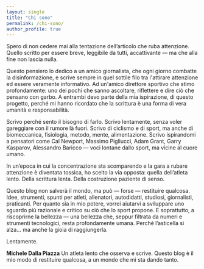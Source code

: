 ```yaml
---
layout: single
title: "Chi sono"
permalink: /chi-sono/
author_profile: true
---
```


Spero di non cedere mai alla tentazione dell’articolo che ruba attenzione.
Quello scritto per essere breve, leggibile da tutti, accattivante — ma che alla fine non lascia nulla.

Questo pensiero lo dedico a un amico giornalista, che ogni giorno combatte la disinformazione, e scrive sempre in quel sottile filo tra l'attirare attenzione ed essere veramente informativo. Ad un'amico direttore sportivo che stimo profondamente: uno dei pochi che sanno ascoltare, riflettere e dire ciò che pensano con garbo.
A entrambi devo parte della mia ispirazione, di questo progetto, perché mi hanno ricordato che la scrittura è una forma di vera umanità e responsabilità.

Scrivo perché sento il bisogno di farlo.
Scrivo lentamente, senza voler gareggiare con il rumore là fuori.
Scrivo di ciclismo e di sport, ma anche di biomeccanica, fisiologia, metodo, mente, alimentazione.
Scrivo ispirandomi a pensatori come Cal Newport, Massimo Pigliucci, Adam Grant, Garry Kasparov, Alessandro Baricco — voci lontane dallo sport, ma vicine al cuore umano.

In un’epoca in cui la concentrazione sta scomparendo e la gara a rubare attenzione è diventata tossica, ho scelto la via opposta:
quella dell’atleta lento.
Della scrittura lenta.
Della costruzione paziente di senso.

Questo blog non salverà il mondo, ma può — forse — restituire qualcosa.
Idee, strumenti, spunti per atleti, allenatori, autodidatti, studiosi, giornalisti, praticanti.
Per quanto sia in mio potere, vorrei aiutarvi a sviluppare uno sguardo più razionale e critico su ciò che lo sport propone.
E soprattutto, a riscoprirne la bellezza — una bellezza che, seppur filtrata da numeri e strumenti tecnologici, resta profondamente umana.
Perché l’asticella si alza… ma anche la gioia di raggiungerla.

Lentamente.

**Michele Dalla Piazza**
Un atleta lento che osserva e scrive. Questo blog è il mio modo di restituire qualcosa, a un mondo che mi sta dando tanto.
